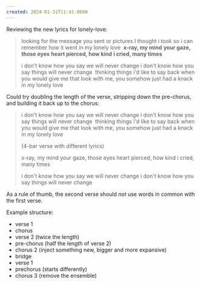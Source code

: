 ```yaml
---
created: 2024-01-31T11:41-0600
---
```


Reviewing the new lyrics for lonely-love:

> looking for the message you sent
> or pictures I thought i took
> so i can remember how it went
> in my lonely love
> ﻿
> **x-ray, my mind**
> **your gaze, those eyes**
> **heart pierced, how kind**
> **i cried, many times**
> 
> i don't know how you say we will never change
> i don't know how you say things will never change
> ﻿
> thinking things i'd like to say back
> when you would give me that look
> with me, you somehow just had a knack
> in my lonely love

Could try doubling the length of the verse, stripping down the pre-chorus, and building it back up to the chorus:

> i don't know how you say we will never change
> i don't know how you say things will never change
> ﻿
> thinking things i'd like to say back
> when you would give me that look
> with me, you somehow just had a knack
> in my lonely love
> 
> (4-bar verse with different lyrics)
> 
> x-ray, my mind
> your gaze, those eyes
> heart pierced, how kind
> i cried, many times
> 
> i don't know how you say we will never change
> i don't know how you say things will never change

As a rule of thumb, the second verse should _not_ use words in common with the first verse.

Example structure:
- verse 1
- chorus
- verse 2 (twice the length)
- pre-chorus (half the length of verse 2)
- chorus 2 (inject something new, bigger and more expansive)
- bridge
- verse 1
- prechorus (starts differently)
- chorus 3 (remove the ensemble)
